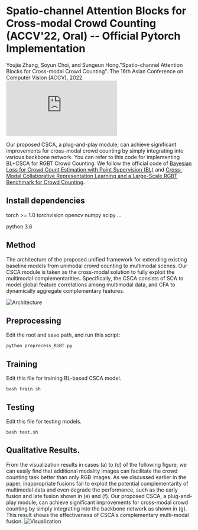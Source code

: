 # Spatio-channel Attention Blocks for Cross-modal Crowd Counting (ACCV'22, Oral) -- Official Pytorch Implementation
Youjia Zhang, Soyun Choi, and Sungeun Hong."Spatio-channel Attention Blocks for Cross-modal Crowd Counting". The 16th Asian Conference on Computer Vision (ACCV), 2022. ![pdf](https://arxiv.org/pdf/2210.10392.pdf)

Our proposed CSCA, a plug-and-play module, can achieve significant improvements for cross-modal crowd counting by simply integrating into various backbone network. You can refer to this code for implementing BL+CSCA for RGBT Crowd Counting. We follow the official code of [Bayesian Loss for Crowd Count Estimation with Point Supervision (BL)](https://github.com/ZhihengCV/Bayesian-Crowd-Counting) and [Cross-Modal Collaborative Representation Learning and a Large-Scale RGBT Benchmark for Crowd Counting](https://github.com/chen-judge/RGBTCrowdCounting).

## Install dependencies
torch >= 1.0
torchvision
opencv
numpy
scipy
...

python 3.6

## Method
The architecture of the proposed unified framework for extending existing baseline models from unimodal crowd counting to multimodal scenes. Our CSCA module is taken as the cross-modal solution to fully exploit the multimodal complementarities. Specifically, the CSCA consists of SCA to model global feature correlations among multimodal data, and CFA to dynamically aggregate complementary features.

![Architecture](https://github.com/zhangyj66/ACCV-2022-Spatio-channel-Attention-Blocks-for-Cross-modal-Crowd-Counting/blob/main/image/Architecture.jpg)

## Preprocessing

Edit the root and save path, and run this script:
```
python preprocess_RGBT.py
```


## Training
Edit this file for training BL-based CSCA model.
```
bash train.sh
```

## Testing
Edit this file for testing models.
```
bash test.sh
```

## Qualitative Results.
From the visualization results in cases (a) to (d) of the following figure, we can easily find that additional modality images can facilitate the crowd counting task better than only RGB images.  As we discussed earlier in the paper, inappropriate fusions fail to exploit the potential complementarity of multimodal data and even degrade the performance, such as the early fusion and late fusion shown in (e) and (f). Our proposed CSCA, a plug-and-play module, can achieve significant improvements for cross-modal crowd counting by simply integrating into the backbone network as shown in (g). This result shows the effectiveness of CSCA's complementary multi-modal fusion.
![Visualization](https://github.com/zhangyj66/ACCV-2022-Spatio-channel-Attention-Blocks-for-Cross-modal-Crowd-Counting/blob/main/image/Visualization.jpg)
